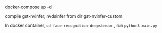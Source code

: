 docker-compose up -d 

compile gst-nvinfer, nvdsinfer from dir gst-nvinfer-custom

In docker container, `cd face-recognition-deepstream-`, run `python3 main.py`
